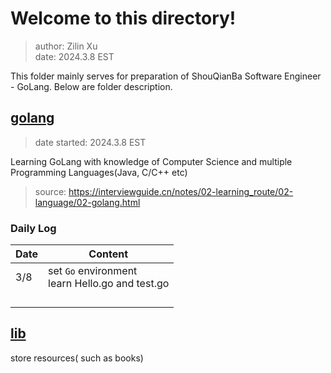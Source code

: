 # Welcome to this directory!

> author: Zilin Xu  
> date: 2024.3.8 EST  

This folder mainly serves for preparation of ShouQianBa Software Engineer - GoLang. Below are folder description. 

## [golang](golang)

> date started: 2024.3.8 EST  

Learning GoLang with knowledge of Computer Science and multiple Programming Languages(Java, C/C++ etc)

> source: https://interviewguide.cn/notes/02-learning_route/02-language/02-golang.html

### Daily Log


| Date | Content |  
| -- | -- | 
|3/8 | set `Go` environment<br> learn Hello.go and test.go
| | 
| | 
| | 
| | 


## [lib](lib)

store resources( such as books) 